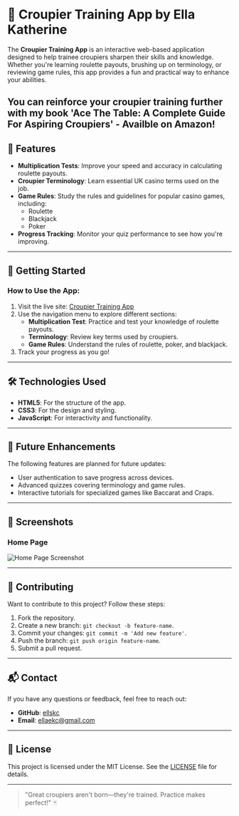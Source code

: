 # 🎲 Croupier Training App by Ella Katherine

The **Croupier Training App** is an interactive web-based application designed to help trainee croupiers sharpen their skills and knowledge. Whether you're learning roulette payouts, brushing up on terminology, or reviewing game rules, this app provides a fun and practical way to enhance your abilities.

You can reinforce your croupier training further with my book 'Ace The Table: A Complete Guide For Aspiring Croupiers' - Availble on Amazon! 
---

## 🌟 Features

- **Multiplication Tests**: Improve your speed and accuracy in calculating roulette payouts.
- **Croupier Terminology**: Learn essential UK casino terms used on the job.
- **Game Rules**: Study the rules and guidelines for popular casino games, including:
  - Roulette
  - Blackjack
  - Poker
- **Progress Tracking**: Monitor your quiz performance to see how you're improving.

---

## 🚀 Getting Started

### How to Use the App:
1. Visit the live site: [Croupier Training App](https://ellskc.github.io/CroupierTraining/)
2. Use the navigation menu to explore different sections:
   - **Multiplication Test**: Practice and test your knowledge of roulette payouts.
   - **Terminology**: Review key terms used by croupiers.
   - **Game Rules**: Understand the rules of roulette, poker, and blackjack.
3. Track your progress as you go!

---

## 🛠️ Technologies Used

- **HTML5**: For the structure of the app.
- **CSS3**: For the design and styling.
- **JavaScript**: For interactivity and functionality.

---

## 📜 Future Enhancements

The following features are planned for future updates:
- User authentication to save progress across devices.
- Advanced quizzes covering terminology and game rules.
- Interactive tutorials for specialized games like Baccarat and Craps.

---

## 📸 Screenshots

### Home Page
![Home Page Screenshot](https://via.placeholder.com/800x400?text=Screenshot+Coming+Soon)

---

## 🙌 Contributing

Want to contribute to this project? Follow these steps:
1. Fork the repository.
2. Create a new branch: `git checkout -b feature-name`.
3. Commit your changes: `git commit -m 'Add new feature'`.
4. Push the branch: `git push origin feature-name`.
5. Submit a pull request.

---

## 📬 Contact

If you have any questions or feedback, feel free to reach out:
- **GitHub**: [ellskc](https://github.com/ellskc)
- **Email**: [ellaekc@gmail.com](mailto:youremail@example.com)

---

## 📜 License

This project is licensed under the MIT License. See the [LICENSE](LICENSE) file for details.

---

> "Great croupiers aren't born—they're trained. Practice makes perfect!" 🃏
